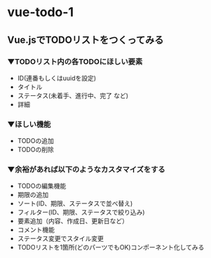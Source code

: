 # vue-todo-1
## Vue.jsでTODOリストをつくってみる
### ▼TODOリスト内の各TODOにほしい要素
- ID(連番もしくはuuidを設定)
- タイトル
- ステータス(未着手、進行中、完了 など)
- 詳細

### ▼ほしい機能
- TODOの追加
- TODOの削除

### ▼余裕があれば以下のようなカスタマイズをする
- TODOの編集機能
- 期限の追加
- ソート(ID、期限、ステータスで並べ替え)
- フィルター(ID、期限、ステータスで絞り込み)
- 要素追加（内容、作成日、更新日など）
- コメント機能
- ステータス変更でスタイル変更
- TODOリストを1箇所(どのパーツでもOK)コンポーネント化してみる
